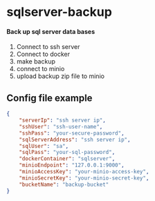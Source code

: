 # sqlserver-backup

#### Back up sql server data bases 
1. Connect to ssh server
2. Connect to docker
3. make backup
4. connect to minio
5. upload backup zip file to minio 


## Config file example

```json
{
    "serverIp": "ssh server ip",
    "sshUser": "ssh-user-name",
    "sshPass": "your-secure-password",
    "sqlServerAddress": "ssh server ip",
    "sqlUser": "sa",
    "sqlPass": "your-sql-password",
    "dockerContainer": "sqlserver",
    "minioEndpoint": "127.0.0.1:9000",
    "minioAccessKey": "your-minio-access-key",
    "minioSecretKey": "your-minio-secret-key",
    "bucketName": "backup-bucket"
}
```
